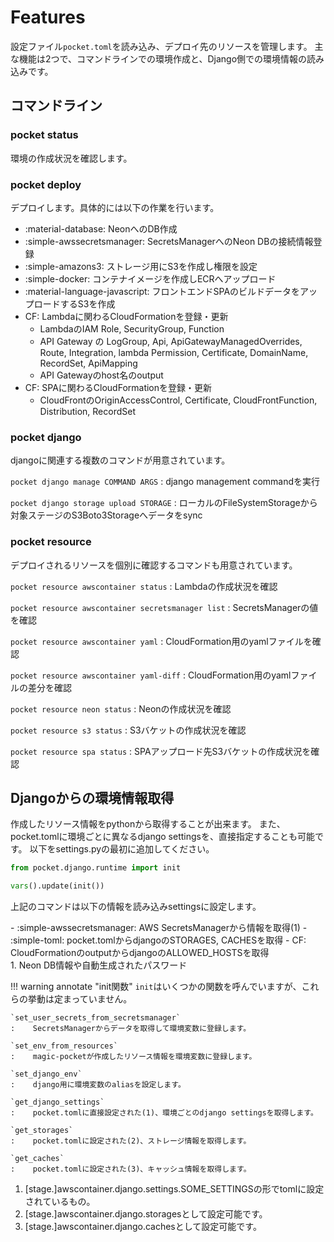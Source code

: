 # Features

設定ファイル`pocket.toml`を読み込み、デプロイ先のリソースを管理します。
主な機能は2つで、コマンドラインでの環境作成と、Django側での環境情報の読み込みです。

## コマンドライン

### pocket status

環境の作成状況を確認します。

### pocket deploy

デプロイします。具体的には以下の作業を行います。

- :material-database: NeonへのDB作成
- :simple-awssecretsmanager: SecretsManagerへのNeon DBの接続情報登録
- :simple-amazons3: ストレージ用にS3を作成し権限を設定
- :simple-docker: コンテナイメージを作成しECRへアップロード
- :material-language-javascript: フロントエンドSPAのビルドデータをアップロードするS3を作成
- CF: Lambdaに関わるCloudFormationを登録・更新
    - LambdaのIAM Role, SecurityGroup, Function
    - API Gateway の LogGroup, Api, ApiGatewayManagedOverrides, Route, Integration, lambda Permission, Certificate, DomainName, RecordSet, ApiMapping
    - API Gatewayのhost名のoutput
- CF: SPAに関わるCloudFormationを登録・更新
    - CloudFrontのOriginAccessControl, Certificate, CloudFrontFunction, Distribution, RecordSet

### pocket django

djangoに関連する複数のコマンドが用意されています。

`pocket django manage COMMAND ARGS`
:    django management commandを実行

`pocket django storage upload STORAGE`
:    ローカルのFileSystemStorageから対象ステージのS3Boto3Storageへデータをsync

### pocket resource

デプロイされるリソースを個別に確認するコマンドも用意されています。

`pocket resource awscontainer status`
:    Lambdaの作成状況を確認

`pocket resource awscontainer secretsmanager list`
:    SecretsManagerの値を確認

`pocket resource awscontainer yaml`
:    CloudFormation用のyamlファイルを確認

`pocket resource awscontainer yaml-diff`
:    CloudFormation用のyamlファイルの差分を確認

`pocket resource neon status`
:    Neonの作成状況を確認

`pocket resource s3 status`
:    S3バケットの作成状況を確認

`pocket resource spa status`
:    SPAアップロード先S3バケットの作成状況を確認

## Djangoからの環境情報取得
作成したリソース情報をpythonから取得することが出来ます。
また、pocket.tomlに環境ごとに異なるdjango settingsを、直接指定することも可能です。
以下をsettings.pyの最初に追加してください。

```python
from pocket.django.runtime import init

vars().update(init())
```

上記のコマンドは以下の情報を読み込みsettingsに設定します。

<div class="annotate" markdown>
- :simple-awssecretsmanager: AWS SecretsManagerから情報を取得(1)
- :simple-toml: pocket.tomlからdjangoのSTORAGES, CACHESを取得
- CF: CloudFormationのoutputからdjangoのALLOWED_HOSTSを取得
</div>
1. Neon DB情報や自動生成されたパスワード

!!! warning annotate "init関数"
    `init`はいくつかの関数を呼んでいますが、これらの挙動は定まっていません。

    `set_user_secrets_from_secretsmanager`
    :    SecretsManagerからデータを取得して環境変数に登録します。

    `set_env_from_resources`
    :    magic-pocketが作成したリソース情報を環境変数に登録します。

    `set_django_env`
    :    django用に環境変数のaliasを設定します。

    `get_django_settings`
    :    pocket.tomlに直接設定された(1)、環境ごとのdjango settingsを取得します。

    `get_storages`
    :    pocket.tomlに設定された(2)、ストレージ情報を取得します。

    `get_caches`
    :    pocket.tomlに設定された(3)、キャッシュ情報を取得します。

1. [stage.]awscontainer.django.settings.SOME_SETTINGSの形でtomlに設定されているもの。
2. [stage.]awscontainer.django.storagesとして設定可能です。
3. [stage.]awscontainer.django.cachesとして設定可能です。
